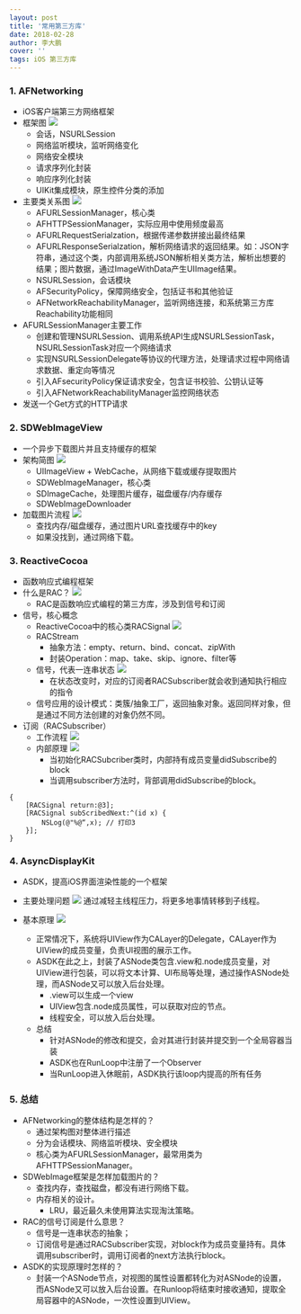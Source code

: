 ```yaml
---
layout: post
title: '常用第三方库'
date: 2018-02-28
author: 李大鹏
cover: ''
tags: iOS 第三方库
---
```

### 1. AFNetworking
* iOS客户端第三方网络框架
* 框架图
![](http://files.pandaleo.cn/ac13180141824eba476dbf29c7cfa7f5.png?imageMogr2/thumbnail/!50p)
    * 会话，NSURLSession
    * 网络监听模块，监听网络变化
    * 网络安全模块
    * 请求序列化封装
    * 响应序列化封装
    * UIKit集成模块，原生控件分类的添加
* 主要类关系图
![](http://files.pandaleo.cn/d3cef249cf0c3655fb144cb52a718209.png?imageMogr2/thumbnail/!50p)
    * AFURLSessionManager，核心类
    * AFHTTPSessionManager，实际应用中使用频度最高
    * AFURLRequestSerialzation，根据传递参数拼接出最终结果
    * AFURLResponseSerialzation，解析网络请求的返回结果。如：JSON字符串，通过这个类，内部调用系统JSON解析相关类方法，解析出想要的结果；图片数据，通过ImageWithData产生UIImage结果。
    * NSURLSession，会话模块
    * AFSecurityPolicy，保障网络安全，包括证书和其他验证
    * AFNetworkReachabilityManager，监听网络连接，和系统第三方库Reachability功能相同
* AFURLSessionManager主要工作
    * 创建和管理NSURLSession、调用系统API生成NSURLSessionTask，NSURLSessionTask对应一个网络请求
    * 实现NSURLSessionDelegate等协议的代理方法，处理请求过程中网络请求数据、重定向等情况
    * 引入AFsecurityPolicy保证请求安全，包含证书校验、公钥认证等
    * 引入AFNetworkReachabilityManager监控网络状态
* 发送一个Get方式的HTTP请求

### 2. SDWebImageView
* 一个异步下载图片并且支持缓存的框架
* 架构简图
![](http://files.pandaleo.cn/568102773d77e10dcdcaa474b9d7ca6d.png?imageMogr2/thumbnail/!50p)
    * UIImageView + WebCache，从网络下载或缓存提取图片
    * SDWebImageManager，核心类
    * SDImageCache，处理图片缓存，磁盘缓存/内存缓存
    * SDWebImageDownloader
* 加载图片流程
![](http://files.pandaleo.cn/94dfe62b369083e11abbef4a31ae3714.png?imageMogr2/thumbnail/!50p)
    * 查找内存/磁盘缓存，通过图片URL查找缓存中的key
    * 如果没找到，通过网络下载。

### 3. ReactiveCocoa
* 函数响应式编程框架
* 什么是RAC？
![](http://files.pandaleo.cn/4bec1b0e07447e959473dd9d7f1bc81a.png?imageMogr2/thumbnail/!50p)
    * RAC是函数响应式编程的第三方库，涉及到信号和订阅
* 信号，核心概念
    * ReactiveCocoa中的核心类RACSignal
![](http://files.pandaleo.cn/ac9b6326eff72cd258266f3600d02688.png?imageMogr2/thumbnail/!50p)
    * RACStream
        * 抽象方法：empty、return、bind、concat、zipWith
        * 封装Operation：map、take、skip、ignore、filter等
    * 信号，代表一连串状态
![](http://files.pandaleo.cn/4ec805c42b9cb6c3d0018923a873228c.png?imageMogr2/thumbnail/!50p)
        * 在状态改变时，对应的订阅者RACSubscriber就会收到通知执行相应的指令
    * 信号应用的设计模式：类簇/抽象工厂，返回抽象对象。返回同样对象，但是通过不同方法创建的对象仍然不同。
* 订阅（RACSubscriber）
    * 工作流程
![](http://files.pandaleo.cn/f1eced4750843efb378cb4999d2234cb.png?imageMogr2/thumbnail/!50p)
    * 内部原理
![](http://files.pandaleo.cn/dd3c600c7dcc6b2a985c7a7a885eb17f.png?imageMogr2/thumbnail/!50p)
        * 当初始化RACSubcriber类时，内部持有成员变量didSubscribe的block
        * 当调用subscriber方法时，背部调用didSubscribe的block。  


```          
{
    [RACSignal return:@3];
    [RACSignal subScribedNext:^(id x) {
        NSLog(@"%@“,x); // 打印3
    }];
}
```

### 4. AsyncDisplayKit
* ASDK，提高iOS界面渲染性能的一个框架
* 主要处理问题
![](http://files.pandaleo.cn/9d699ef4e957b288290c2e12bb859eaf.png?imageMogr2/thumbnail/!50p)
通过减轻主线程压力，将更多地事情转移到子线程。
* 基本原理
![](http://files.pandaleo.cn/7321e9bf1be7e943dec33e3760e0f87f.png?imageMogr2/thumbnail/!50p)

    * 正常情况下，系统将UIView作为CALayer的Delegate，CALayer作为UIView的成员变量，负责UI视图的展示工作。
    * ASDK在此之上，封装了ASNode类包含.view和.node成员变量，对UIView进行包装，可以将文本计算、UI布局等处理，通过操作ASNode处理，而ASNode又可以放入后台处理。
        * .view可以生成一个view
        * UIView包含.node成员属性，可以获取对应的节点。
        * 线程安全，可以放入后台处理。
    * 总结
        * 针对ASNode的修改和提交，会对其进行封装并提交到一个全局容器当装
        * ASDK也在RunLoop中注册了一个Observer
        * 当RunLoop进入休眠前，ASDK执行该loop内提高的所有任务

### 5. 总结
* AFNetworking的整体结构是怎样的？
    * 通过架构图对整体进行描述
    * 分为会话模块、网络监听模块、安全模块
    * 核心类为AFURLSessionManager，最常用类为AFHTTPSessionManager。
* SDWebImage框架是怎样加载图片的？
    * 查找内存，查找磁盘，都没有进行网络下载。
    * 内存相关的设计。
        * LRU，最近最久未使用算法实现淘汰策略。
* RAC的信号订阅是什么意思？
    * 信号是一连串状态的抽象；
    * 订阅信号是通过RACSubscriber实现，对block作为成员变量持有。具体调用subscriber时，调用订阅者的next方法执行block。
* ASDK的实现原理时怎样的？
    * 封装一个ASNode节点，对视图的属性设置都转化为对ASNode的设置，而ASNode又可以放入后台设置。在Runloop将结束时接收通知，提取全局容器中的ASNode，一次性设置到UIView。
